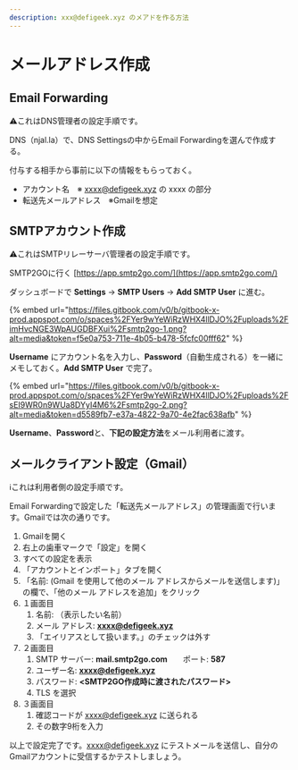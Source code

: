 ```yaml
---
description: xxx@defigeek.xyz のメアドを作る方法
---
```


# メールアドレス作成

## Email Forwarding

⚠️これはDNS管理者の設定手順です。

DNS（njal.la）で、DNS Settingsの中からEmail Forwardingを選んで作成する。&#x20;

付与する相手から事前に以下の情報をもらっておく。&#x20;

* アカウント名　※ xxxx@defigeek.xyz の xxxx の部分
* 転送先メールアドレス　※Gmailを想定

## SMTPアカウント作成

⚠️これはSMTPリレーサーバ管理者の設定手順です。

SMTP2GOに行く [https://app.smtp2go.com/](https://app.smtp2go.com/)

ダッシュボードで **Settings** → **SMTP Users** → **Add SMTP User** に進む。

{% embed url="https://files.gitbook.com/v0/b/gitbook-x-prod.appspot.com/o/spaces%2FYer9wYeWiRzWHX4llDJO%2Fuploads%2FimHvcNGE3WpAUGDBFXui%2Fsmtp2go-1.png?alt=media&token=f5e0a753-711e-4b05-b478-5fcfc00fff62" %}

**Username** にアカウント名を入力し、**Password**（自動生成される）を一緒にメモしておく。**Add SMTP User** で完了。

{% embed url="https://files.gitbook.com/v0/b/gitbook-x-prod.appspot.com/o/spaces%2FYer9wYeWiRzWHX4llDJO%2Fuploads%2FsEI9WR0n9WUa8DYyI4M6%2Fsmtp2go-2.png?alt=media&token=d5589fb7-e37a-4822-9a70-4e2fac638afb" %}

**Username**、**Password**と、**下記の設定方法**をメール利用者に渡す。

## メールクライアント設定（Gmail）

ℹ️これは利用者側の設定手順です。

Email Forwardingで設定した「転送先メールアドレス」の管理画面で行います。Gmailでは次の通りです。

1. Gmailを開く
2. 右上の歯車マークで「設定」を開く
3. すべての設定を表示
4. 「アカウントとインポート」タブを開く
5. 「名前: (Gmail を使用して他のメール アドレスからメールを送信します)」の欄で、「他のメール アドレスを追加」をクリック
6. １画面目
   1. 名前: （表示したい名前）
   2. メール アドレス: **xxxx@defigeek.xyz**
   3. 「エイリアスとして扱います。」のチェックは外す
7. ２画面目
   1. SMTP サーバー: **mail.smtp2go.com**　　ポート: **587**
   2. ユーザー名: **xxxx@defigeek.xyz**
   3. パスワード: **\<SMTP2GO作成時に渡されたパスワード>**
   4. TLS を選択
8. ３画面目
   1. 確認コードが xxxx@defigeek.xyz に送られる
   2. その数字9桁を入力

以上で設定完了です。xxxx@defigeek.xyz にテストメールを送信し、自分のGmailアカウントに受信するかテストしましょう。
